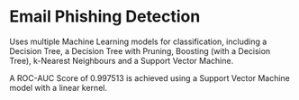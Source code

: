 # Email Phishing Detection
Uses multiple Machine Learning models for classification, including a Decision Tree, a Decision Tree with Pruning, Boosting (with a Decision Tree), k-Nearest Neighbours and a Support Vector Machine.

A ROC-AUC Score of 0.997513 is achieved using a Support Vector Machine model with a linear kernel.
